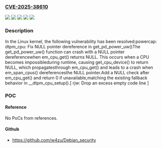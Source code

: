 ### [CVE-2025-38610](https://cve.mitre.org/cgi-bin/cvename.cgi?name=CVE-2025-38610)
![](https://img.shields.io/static/v1?label=Product&message=Linux&color=blue)
![](https://img.shields.io/static/v1?label=Version&message=&color=brightgreen)
![](https://img.shields.io/static/v1?label=Version&message=5.16%20&color=brightgreen)
![](https://img.shields.io/static/v1?label=Version&message=eb82bace893169b319c563b7f813c58a0a5a9f76%20&color=brightgreen)
![](https://img.shields.io/static/v1?label=Vulnerability&message=n%2Fa&color=blue)

### Description

In the Linux kernel, the following vulnerability has been resolved:powercap: dtpm_cpu: Fix NULL pointer dereference in get_pd_power_uw()The get_pd_power_uw() function can crash with a NULL pointer dereferencewhen em_cpu_get() returns NULL. This occurs when a CPU becomes impossibleduring runtime, causing get_cpu_device() to return NULL, which propagatesthrough em_cpu_get() and leads to a crash when em_span_cpus() dereferencesthe NULL pointer.Add a NULL check after em_cpu_get() and return 0 if unavailable,matching the existing fallback behavior in __dtpm_cpu_setup().[ rjw: Drop an excess empty code line ]

### POC

#### Reference
No PoCs from references.

#### Github
- https://github.com/w4zu/Debian_security

